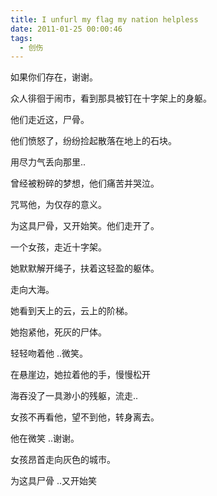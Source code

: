 ```yaml
---
title: I unfurl my flag my nation helpless
date: 2011-01-25 00:00:46
tags:
  - 创伤
---
```


如果你们存在，谢谢。

众人徘徊于闹市，看到那具被钉在十字架上的身躯。

他们走近这，尸骨。

他们愤怒了，纷纷捡起散落在地上的石块。

用尽力气丢向那里..

曾经被粉碎的梦想，他们痛苦并哭泣。

咒骂他，为仅存的意义。

为这具尸骨，又开始笑。他们走开了。

一个女孩，走近十字架。

她默默解开绳子，扶着这轻盈的躯体。

走向大海。

她看到天上的云，云上的阶梯。

她抱紧他，死灰的尸体。

轻轻吻着他 ..微笑。

在悬崖边，她拉着他的手，慢慢松开

海吞没了一具渺小的残躯，流走..

女孩不再看他，望不到他，转身离去。

他在微笑 ..谢谢。

女孩昂首走向灰色的城市。

为这具尸骨 ..又开始笑
